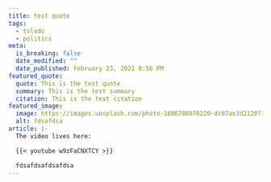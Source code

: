 ```yaml
---
title: test quote
tags:
  - toledo
  - politics
meta:
  is_breaking: false
  date_modified: ""
  date_published: February 23, 2021 8:56 PM
featured_quote:
  quote: This is the test quote
  summary: This is the test summary
  citation: This is the test citation
featured_image:
  image: https://images.unsplash.com/photo-1606788076220-dc07ae3d2120?ixid=MXwxMjA3fDF8MHxlZGl0b3JpYWwtZmVlZHwxfHx8ZW58MHx8fA%3D%3D&ixlib=rb-1.2.1&auto=format&fit=crop&w=800&q=60
  alt: fdsafdsa
article: |-
  The video lives here:

  {{< youtube w9zFaCNXTCY >}}

  fdsafdsafdsafdsa
---
```

